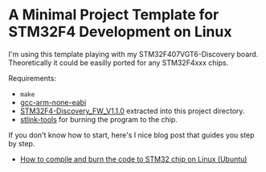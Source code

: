 # A Minimal Project Template for STM32F4 Development on Linux

I'm using this template playing with my STM32F407VGT6-Discovery board.
Theoretically it could be easilly ported for any STM32F4xxx chips.

Requirements:

- `make`
- [gcc-arm-none-eabi](https://developer.arm.com/open-source/gnu-toolchain/gnu-rm/downloads)
- [STM32F4-Discovery_FW_V1.1.0](https://www.st.com/en/embedded-software/stsw-stm32068.html)
  extracted into this project directory.
- [stlink-tools](https://github.com/texane/stlink) for burning the program to
  the chip.

If you don't know how to start, here's I nice blog post that guides you step
by step.

- [How to compile and burn the code to STM32 chip on Linux (Ubuntu)](http://blog.podkalicki.com/how-to-compile-and-burn-the-code-to-stm32-chip-on-linux-ubuntu/)

